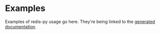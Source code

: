 # Examples

Examples of redis-py usage go here. They're being linked to the [generated documentation](https://redis-py.readthedocs.org).
